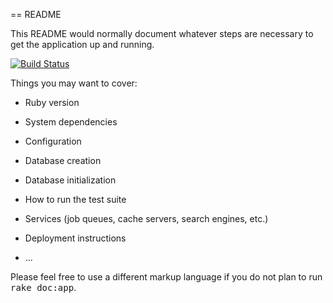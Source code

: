 == README

This README would normally document whatever steps are necessary to get the
application up and running.

[![Build Status](https://travis-ci.org/jeffersonchoi/project3_model.svg?branch=master)](https://travis-ci.org/jeffersonchoi/project3_model)

Things you may want to cover:

* Ruby version

* System dependencies

* Configuration

* Database creation

* Database initialization

* How to run the test suite

* Services (job queues, cache servers, search engines, etc.)

* Deployment instructions

* ...


Please feel free to use a different markup language if you do not plan to run
<tt>rake doc:app</tt>.
